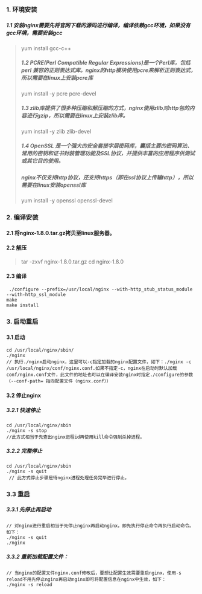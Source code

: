

### 1. 环境安装
#####  1.1    安装nginx需要先将官网下载的源码进行编译，编译依赖gcc环境，如果没有gcc环境，需要安装gcc
> yum install gcc-c++
> ##### 1.2  PCRE(Perl Compatible Regular Expressions)是一个Perl库，包括 perl 兼容的正则表达式库。nginx的http模块使用pcre来解析正则表达式，所以需要在linux上安装pcre库
> yum install -y pcre pcre-devel
> ##### 1.3  zlib库提供了很多种压缩和解压缩的方式，nginx使用zlib对http包的内容进行gzip，所以需要在linux上安装zlib库。
> yum install -y zlib zlib-devel
>
> #####  1.4 OpenSSL 是一个强大的安全套接字层密码库，囊括主要的密码算法、常用的密钥和证书封装管理功能及SSL协议，并提供丰富的应用程序供测试或其它目的使用。
>
> #####  nginx不仅支持http协议，还支持https（即在ssl协议上传输http），所以需要在linux安装openssl库
> yum install -y openssl openssl-devel
### 2. 编译安装
#### 2.1 将nginx-1.8.0.tar.gz拷贝至linux服务器。
#### 2.2 解压
> tar -zxvf nginx-1.8.0.tar.gz
> cd nginx-1.8.0
#### 2.3 编译
```
 ./configure --prefix=/usr/local/nginx --with-http_stub_status_module --with-http_ssl_module
make 
make install 
```
### 3. 启动重启
#### 3.1 启动
```
cd /usr/local/nginx/sbin/
./nginx
// 执行./nginx启动nginx，这里可以-c指定加载的nginx配置文件，如下：./nginx -c /usr/local/nginx/conf/nginx.conf.如果不指定-c，nginx在启动时默认加载conf/nginx.conf文件，此文件的地址也可以在编译安装nginx时指定./configure的参数（--conf-path= 指向配置文件（nginx.conf））
```
#### 3.2 停止nginx
##### 3.2.1 快速停止
```
cd /usr/local/nginx/sbin
./nginx -s stop
//此方式相当于先查出nginx进程id再使用kill命令强制杀掉进程。
```
##### 3.2.2  完整停止
```
cd /usr/local/nginx/sbin
./nginx -s quit
 // 此方式停止步骤是待nginx进程处理任务完毕进行停止。
```
### 3.3 重启
##### 3.3.1  先停止再启动
```
// 对nginx进行重启相当于先停止nginx再启动nginx，即先执行停止命令再执行启动命令。
如下：
./nginx -s quit
./nginx
```
##### 3.3.2  重新加载配置文件：
```
// 当nginx的配置文件nginx.conf修改后，要想让配置生效需要重启nginx，使用-s reload不用先停止nginx再启动nginx即可将配置信息在nginx中生效，如下：
./nginx -s reload
```
